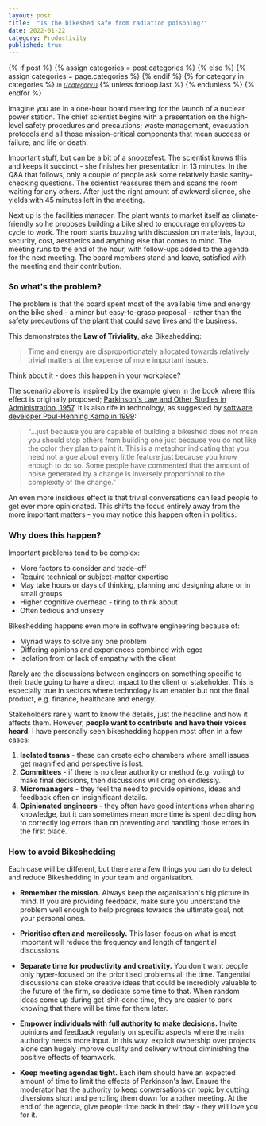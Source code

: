 ```yaml
---
layout: post
title:  "Is the bikeshed safe from radiation poisoning?"
date: 2022-01-22
category: Productivity
published: true
---
```


<div class="post-categories">
  {% if post %}
    {% assign categories = post.categories %}
  {% else %}
    {% assign categories = page.categories %}
  {% endif %}
  {% for category in categories %}
  <small><i>In <a href="{{site.baseurl}}/#{{category|slugize}}">{{category}}</a></i></small>
  {% unless forloop.last %}&nbsp;{% endunless %}
  {% endfor %}
</div>

Imagine you are in a one-hour board meeting for the launch of a nuclear power station. The chief scientist begins with a presentation on the high-level safety procedures and precautions; waste management, evacuation protocols and all those mission-critical components that mean success or failure, and life or death. 

Important stuff, but can be a bit of a snoozefest. The scientist knows this and keeps it succinct - she finishes her presentation in 13 minutes. In the Q&A that follows, only a couple of people ask some relatively basic sanity-checking questions. The scientist reassures them and scans the room waiting for any others. After just the right amount of awkward silence, she yields with 45 minutes left in the meeting.

Next up is the facilities manager. The plant wants to market itself as climate-friendly so he proposes building a bike shed to encourage employees to cycle to work. The room starts buzzing with discussion on materials, layout, security, cost, aesthetics and anything else that comes to mind. The meeting runs to the end of the hour, with follow-ups added to the agenda for the next meeting. The board members stand and leave, satisfied with the meeting and their contribution.

### So what's the problem?

The problem is that the board spent most of the available time and energy on the bike shed - a minor but easy-to-grasp proposal - rather than the safety precautions of the plant that could save lives and the business.

This demonstrates the **Law of Triviality**, aka Bikeshedding:

> Time and energy are disproportionately allocated towards relatively trivial matters at the expense of more important issues.

Think about it - does this happen in your workplace?

The scenario above is inspired by the example given in the book where this effect is originally proposed; [Parkinson's Law and Other Studies in Administration, 1957][parkinsons-law-book]. It is also rife in technology, as suggested by [software developer Poul-Henning Kamp in 1999][kamp-article]:

>"...just because you are capable of building a bikeshed does not mean you should stop others from building one just because you do not like the color they plan to paint it. This is a metaphor indicating that you need not argue about every little feature just because you know enough to do so. Some people have commented that the amount of noise generated by a change is inversely proportional to the complexity of the change."

An even more insidious effect is that trivial conversations can lead people to get ever more opinionated. This shifts the focus entirely away from the more important matters - you may notice this happen often in politics.

### Why does this happen?

Important problems tend to be complex:
- More factors to consider and trade-off
- Require technical or subject-matter expertise
- May take hours or days of thinking, planning and designing alone or in small groups
- Higher cognitive overhead - tiring to think about
- Often tedious and unsexy

Bikeshedding happens even more in software engineering because of:
- Myriad ways to solve any one problem
- Differing opinions and experiences combined with egos
- Isolation from or lack of empathy with the client

Rarely are the discussions between engineers on something specific to their trade going to have a direct impact to the client or stakeholder. This is especially true in sectors where technology is an enabler but not the final product, e.g. finance, healthcare and energy.

Stakeholders rarely want to know the details, just the headline and how it affects them. However, **people want to contribute and have their voices heard**. I have personally seen bikeshedding happen most often in a few cases:
1. **Isolated teams** - these can create echo chambers where small issues get magnified and perspective is lost.
2. **Committees** - if there is no clear authority or method (e.g. voting) to make final decisions, then discussions will drag on endlessly.
3. **Micromanagers** - they feel the need to provide opinions, ideas and feedback often on insignificant details.
4. **Opinionated engineers** - they often have good intentions when sharing knowledge, but it can sometimes mean more time is spent deciding how to correctly log errors than on preventing and handling those errors in the first place.

### How to avoid Bikeshedding

Each case will be different, but there are a few things you can do to detect and reduce Bikeshedding in your team and organisation.

- **Remember the mission.** Always keep the organisation's big picture in mind. If you are providing feedback, make sure you understand the problem well enough to help progress towards the ultimate goal, not your personal ones.

- **Prioritise often and mercilessly.** This laser-focus on what is most important will reduce the frequency and length of tangential discussions.

- **Separate time for productivity and creativity.** You don't want people only hyper-focused on the prioritised problems all the time. Tangential discussions can stoke creative ideas that could be incredibly valuable to the future of the firm, so dedicate some time to that. When random ideas come up during get-shit-done time, they are easier to park knowing that there will be time for them later.

- **Empower individuals with full authority to make decisions.** Invite opinions and feedback regularly on specific aspects where the main authority needs more input. In this way, explicit ownership over projects alone can hugely improve quality and delivery without diminishing the positive effects of teamwork.

- **Keep meeting agendas tight.** Each item should have an expected amount of time to limit the effects of Parkinson's law. Ensure the moderator has the authority to keep conversations on topic by cutting diversions short and penciling them down for another meeting. At the end of the agenda, give people time back in their day - they will love you for it.



[parkinsons-law-book]: https://www.amazon.com/Parkinsons-Law-Other-Studies-Administration/dp/0395080681/ref=pd_sbs_1/143-5802041-2046740
[kamp-article]: https://bikeshed.com/